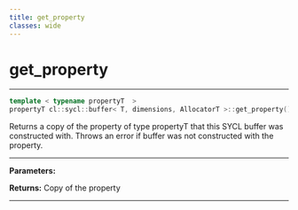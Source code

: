 ```yaml
---
title: get_property
classes: wide
---
```

# get_property

---

```cpp
template < typename propertyT  >
propertyT cl::sycl::buffer< T, dimensions, AllocatorT >::get_property() const
```


Returns a copy of the property of type propertyT that this SYCL buffer was constructed with. Throws an error if buffer was not constructed with the property. 


---
**Parameters:**

**Returns:** Copy of the property 

---
